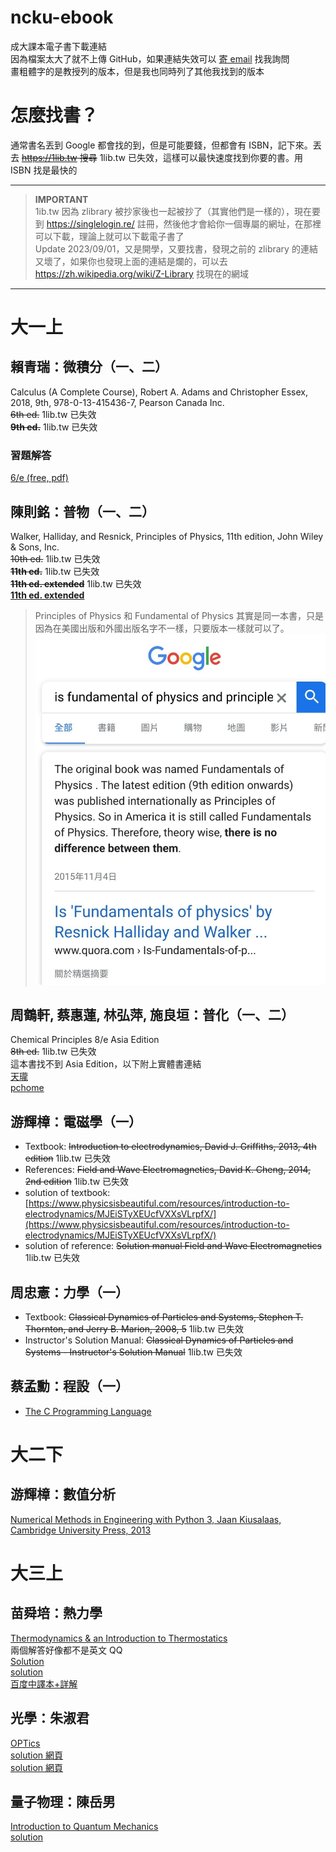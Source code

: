 # ncku-ebook
成大課本電子書下載連結  
因為檔案太大了就不上傳 GitHub，如果連結失效可以 [寄 email](mailto:me@simbafs.cc) 找我詢問    
畫粗體字的是教授列的版本，但是我也同時列了其他我找到的版本  

# 怎麼找書？
通常書名丟到 Google 都會找的到，但是可能要錢，但都會有 ISBN，記下來。丟去 ~~https://1lib.tw 搜尋~~ 1lib.tw 已失效，這樣可以最快速度找到你要的書。用 ISBN 找是最快的    

---

> **IMPORTANT**  
> 1ib.tw 因為 zlibrary 被抄家後也一起被抄了（其實他們是一樣的），現在要到 https://singlelogin.re/ 註冊，然後他才會給你一個專屬的網址，在那裡可以下載，理論上就可以下載電子書了  
> Update 2023/09/01，又是開學，又要找書，發現之前的 zlibrary 的連結又壞了，如果你也發現上面的連結是爛的，可以去 https://zh.wikipedia.org/wiki/Z-Library 找現在的網域  

---

# 大一上

## 賴青瑞：微積分（一、二）
Calculus (A Complete Course), Robert A. Adams and Christopher Essex, 2018, 9th, 978-0-13-415436-7, Pearson Canada Inc.  
~~6th ed.~~ 1lib.tw 已失效  
~~**9th ed.**~~ 1lib.tw 已失效  
### 習題解答
[6/e (free, pdf)](https://notendur.hi.is/mbh6/html/_downloads/Solutions%20to%20Calculus%20A%20Complete%20Course%20-%20Adams.pdf)

## 陳則銘：普物（一、二）
Walker,  Halliday, and Resnick, Principles of  Physics, 11th edition, John Wiley & Sons, Inc.  
~~10th ed.~~ 1lib.tw 已失效  
~~**11th ed.**~~ 1lib.tw 已失效  
~~**11th ed. extended**~~ 1lib.tw 已失效  
**[11th ed. extended](https://www.technicalbookspdf.com/download/?file=17553)**  

> Principles of Physics 和 Fundamental of Physics 其實是同一本書，只是因為在美國出版和外國出版名字不一樣，只要版本一樣就可以了。  
> ![](./fundamental_of_physics.jpg)

## 周鶴軒, 蔡惠蓮, 林弘萍, 施良垣：普化（一、二）
Chemical Principles 8/e Asia Edition  
~~8th ed.~~ 1lib.tw 已失效  
這本書找不到 Asia Edition，以下附上實體書連結  
[天瓏](https://www.tenlong.com.tw/products/9789814834216)  
[pchome](https://www.pcstore.com.tw/campub/M60844797.htm)  

## 游輝樟：電磁學（一）
- Textbook: ~~Introduction to electrodynamics, David J. Griffiths, 2013, 4th edition~~ 1lib.tw 已失效  
- References: ~~Field and Wave Electromagnetics, David K. Cheng, 2014, 2nd edition~~ 1lib.tw 已失效    
- solution of textbook: [https://www.physicsisbeautiful.com/resources/introduction-to-electrodynamics/MJEiSTyXEUcfVXXsVLrpfX/](https://www.physicsisbeautiful.com/resources/introduction-to-electrodynamics/MJEiSTyXEUcfVXXsVLrpfX/)   
- solution of reference: ~~Solution manual Field and Wave Electromagnetics~~ 1lib.tw 已失效  

## 周忠憲：力學（一）
- Textbook: ~~Classical Dynamics of Particles and Systems, Stephen T. Thornton, and Jerry B. Marion, 2008, 5~~ 1lib.tw 已失效  
- Instructor's Solution Manual: ~~Classical Dynamics of Particles and Systems - Instructor's Solution Manual~~ 1lib.tw 已失效  

## 蔡孟勳：程設（一）
- [The C Programming Language](https://github.com/auspbro/ebook-c/blob/master/The.C.Programming.Language.2Nd.Ed%20Prentice.Hall.Brian.W.Kernighan.and.Dennis.M.Ritchie..pdf)


# 大二下
## 游輝樟：數值分析
[Numerical Methods in Engineering with Python 3, Jaan Kiusalaas, Cambridge University Press, 2013](https://ia802301.us.archive.org/2/items/c-36_20211010/C36.pdf)

# 大三上
## 苗舜培：熱力學 
[Thermodynamics & an Introduction to Thermostatics](https://www.eng.uc.edu/~beaucag/Classes/AdvancedMaterialsThermodynamics/Books/allen%20H.B%20-%20Thermodynamics%20And%20An%20Introduction%20To%20Thermostatistics-Wiley%20(1985).pdf)  
兩個解答好像都不是英文 QQ  
[Solution](https://archive.org/details/callensolutionthermodynamics2versionsajjadhashempour238pages/page/n37/mode/2up)  
[solution](https://www.academia.edu/70601258/Callen_solutions)  
[百度中譯本+詳解](https://pan.baidu.com/s/1b9oUDK)  

## 光學：朱淑君
[OPTics](https://edisciplinas.usp.br/pluginfile.php/5054148/mod_resource/content/1/Hecht-optics-5ed.pdf)  
[solution 網頁](https://quizlet.com/explanations/textbook-solutions/optics-5th-edition-9780133977226)  
[solution 網頁](https://issuu.com/lisa.gutshall609/docs/solution-manual-for-optics-5th-edition-hecht-01339)  

## 量子物理：陳岳男
[Introduction to Quantum Mechanics](http://wigner.elte.hu/koltai/griffiths_quantum_mechanics_2nd_edition.pdf)  
[solution](https://physicaeducator.files.wordpress.com/2018/01/solutions-of-quantum-mechanics-by-griffith.pdf)  
